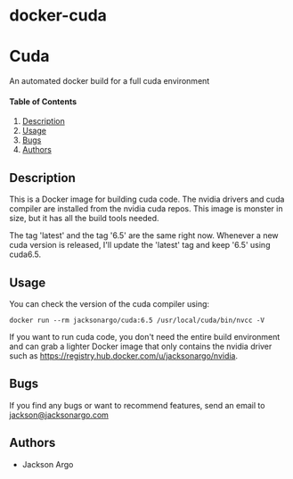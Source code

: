 # docker-cuda

Cuda
====
An automated docker build for a full cuda environment

#### Table of Contents
1. [Description](#desctiption)
2. [Usage](#usage)
3. [Bugs](#bugs)
4. [Authors](#authors)

## Description

This is a Docker image for building cuda code. The nvidia drivers and cuda compiler are installed from the nvidia cuda repos. This image is monster in size, but it has all the build tools needed.

The tag 'latest' and the tag '6.5' are the same right now. Whenever a new cuda version is released, I'll update the 'latest' tag and keep '6.5' using cuda6.5. 

## Usage

You can check the version of the cuda compiler using:

    docker run --rm jacksonargo/cuda:6.5 /usr/local/cuda/bin/nvcc -V

If you want to run cuda code, you don't need the entire build environment and can grab a lighter Docker image
that only contains the nvidia driver such as https://registry.hub.docker.com/u/jacksonargo/nvidia.

## Bugs
If you find any bugs or want to recommend features, send an email to jackson@jacksonargo.com

## Authors
* Jackson Argo
